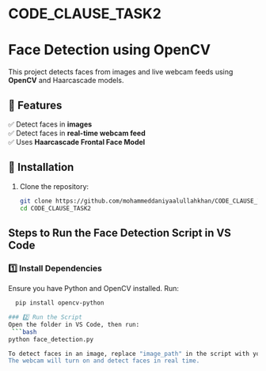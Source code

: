 # CODE_CLAUSE_TASK2

# Face Detection using OpenCV  

This project detects faces from images and live webcam feeds using **OpenCV** and Haarcascade models.  

## 🚀 Features  
✅ Detect faces in **images**  
✅ Detect faces in **real-time webcam feed**  
✅ Uses **Haarcascade Frontal Face Model**  

## 📌 Installation  
1. Clone the repository:  
   ```bash
   git clone https://github.com/mohammeddaniyaalullahkhan/CODE_CLAUSE_TASK2.git
   cd CODE_CLAUSE_TASK2

## Steps to Run the Face Detection Script in VS Code
### 1️⃣ Install Dependencies
Ensure you have Python and OpenCV installed. Run:
```bash
  pip install opencv-python

### 2️⃣ Run the Script
Open the folder in VS Code, then run:
 ```bash
python face_detection.py

To detect faces in an image, replace "image_path" in the script with your image's path.
The webcam will turn on and detect faces in real time.


